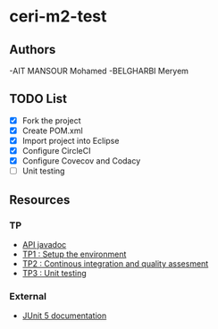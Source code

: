 # ceri-m2-test

## Authors
-AIT MANSOUR Mohamed
-BELGHARBI Meryem

## TODO List

- [x] Fork the project
- [x] Create POM.xml
- [x] Import project into Eclipse
- [x] Configure CircleCI
- [x] Configure Covecov and Codacy
- [ ] Unit testing

## Resources

### TP

- [API javadoc](http://faylixe.fr/ceri-m1-test-2017/javadoc)
- [TP1 : Setup the environment](https://github.com/Faylixe/ceri-m2-test-2017/blob/master/docs/tp1.md)
- [TP2 : Continous integration and quality assesment](https://github.com/Faylixe/ceri-m2-test-2017/blob/master/docs/tp2.md)
- [TP3 : Unit testing](https://github.com/Faylixe/ceri-m2-test-2017/blob/master/docs/tp3.md)

### External

- [JUnit 5 documentation](http://junit.org/junit5/docs/current/user-guide)
